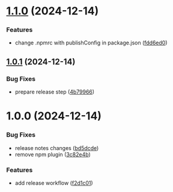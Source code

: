 # [1.1.0](https://github.com/zhongkairen/test-release/compare/v1.0.1...v1.1.0) (2024-12-14)


### Features

* change .npmrc with publishConfig in package.json ([fdd6ed0](https://github.com/zhongkairen/test-release/commit/fdd6ed02e703cf4f6d977c16a0d077b6125d49e1))

## [1.0.1](https://github.com/zhongkairen/test-release/compare/v1.0.0...v1.0.1) (2024-12-14)


### Bug Fixes

* prepare release step ([4b79966](https://github.com/zhongkairen/test-release/commit/4b7996687d6d6afc5e56b3ebbde1e679b8dff16d))

# 1.0.0 (2024-12-14)


### Bug Fixes

* release notes changes ([bd5dcde](https://github.com/zhongkairen/test-release/commit/bd5dcde5a868ad3b0be2dd9d80eae2ec3650e4f1))
* remove npm plugin ([3c82e4b](https://github.com/zhongkairen/test-release/commit/3c82e4b54fd06b08e93baf7d808ffd09c35944db))


### Features

* add release workflow ([f2d1c01](https://github.com/zhongkairen/test-release/commit/f2d1c01fd130955163994e570df8875d8af482a3))
